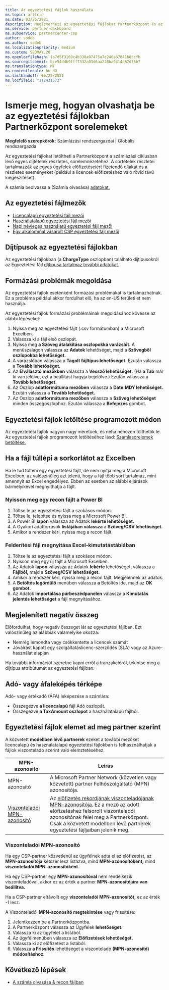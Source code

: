 ```yaml
---
title: Az egyeztetési fájlok használata
ms.topic: article
ms.date: 03/26/2021
description: Megismerheti az egyeztetési fájlokat Partnerközpont és az adott számlázási ciklus díjtételek részletes, sortételes nézeteinek értelmezését.
ms.service: partner-dashboard
ms.subservice: partnercenter-csp
author: sodeb
ms.author: sodeb
ms.localizationpriority: medium
ms.custom: SEOMAY.20
ms.openlocfilehash: 1a7d5f3169c4b338a07475a7e246e87841b8dcfb
ms.sourcegitcommit: bce54ddb9fff7332a03d6aa228ba9414a87d76b7
ms.translationtype: MT
ms.contentlocale: hu-HU
ms.lasthandoff: 06/22/2021
ms.locfileid: "112431572"
---
```

# <a name="learn-how-to-read-the-line-items-in-your-partner-center-reconciliation-files"></a>Ismerje meg, hogyan olvashatja be az egyeztetési fájlokban Partnerközpont sorelemeket

**Megfelelő szerepkörök:** Számlázási rendszergazdai | Globális rendszergazda

Az egyeztetési fájlokat letöltheti a Partnerközpont a számlázási ciklusban lévő egyes díjtételek részletes, sorelemnézetéhez. A sortételek részletei tartalmazzák az egyes ügyfelek előfizetéseiért fizetendő díjakat és a részletes eseményeket (például a licencek előfizetéshez való rövid távú kiegészítését).

A számla beolvassa a (Számla olvasása) [adatokat.](read-your-bill.md) 

## <a name="understand-reconciliation-file-fields"></a>Az egyeztetési fájlmezők

- [Licencalapú egyeztetési fájl mezői](license-based-recon-files.md)
- [Használatalapú egyeztetési fájl mezői](usage-based-recon-files.md)
- [Napi névleges használatú egyeztetési fájl mezői](daily-rated-usage-recon-files.md)
- [Egy alkalommal vásárolt CSP egyeztetési fájl mezői](modern-invoice-reconciliation-file.md)

## <a name="understand-charge-types-in-reconciliation-files"></a>Díjtípusok az egyeztetési fájlokban

Az egyeztetési fájlokban (a **ChargeType** oszlopban) található díjtípusokról az Egyeztetési fájl [díjtípusa tartalmaz további adatokat.](recon-file-charge-types.md)

## <a name="fix-formatting-issues"></a>Formázási problémák megoldása

Az egyeztetési fájlok esetenként formázási problémákat is tartalmazhatnak. Ez a probléma például akkor fordulhat elő, ha az en-US területi et nem használja.

Az egyeztetési fájlok formázási problémáinak megoldásához kövesse az alábbi lépéseket:

1. Nyissa meg az egyeztetési fájlt (.csv formátumban) a Microsoft Excelben.
2. Válassza ki a fájl első oszlopát.
3. Nyissa meg **a Szöveg átalakítása oszlopokká varázslót.** A menüszalagon válassza az **Adatok** lehetőséget, majd a **Szövegből oszlopokba lehetőséget.**
4. A varázslóban válassza a **Tagolt fájltípus lehetőséget.** Ezután válassza a **Tovább lehetőséget.**
5. Az **Elválasztó mezőkben** válassza a **Vessző lehetőséget.** (Ha **a Tab** már ki van jelölve, ezt a beállítást hagyja bejelölve.) Ezután válassza a **Tovább lehetőséget.**
6. Az Oszlop **adatformátuma mezőben** válassza a **Date:MDY lehetőséget.** Ezután válassza a **Tovább lehetőséget.**
7. Az Oszlop **adatformátuma mezőben** válassza a **Szöveg lehetőséget** minden összegoszlophoz. Ezután válassza a **Befejezés** gombot.

## <a name="download-reconciliation-files-programmatically"></a>Egyeztetési fájlok letöltése programozott módon

Az egyeztetési fájlok nagyon nagy méretűek, és néha nehezen tölthetők le. Az egyeztetési fájlok programozott letöltéséhez lásd: [Számlasorelemek betöltése.](/partner-center/develop/get-invoiceline-items)

## <a name="if-your-file-exceeds-the-row-limit-in-excel"></a>Ha a fájl túllépi a sorkorlátot az Excelben

Ha le tud tölteni egy egyeztetési fájlt, de nem nyitja meg a Microsoft Excelben, az valószínűleg azt jelenti, hogy a fájl több sort tartalmaz, mint amennyit az Excel engedélyez. Ebben az esetben az alábbi eljárások bármelyikével megnyithatja a fájlt.

### <a name="open-a-recon-file-in-power-bi"></a>Nyisson meg egy recon fájlt a Power BI

1. Töltse le az egyeztetési fájlt a szokásos módon.
2. Töltse le, telepítse és nyissa meg a Microsoft Power BI.
3. A Power BI **lapon** válassza az Adatok **lekérte lehetőséget.**
4. A Gyakori adatforrások **listájában válassza** a **Szöveg/CSV lehetőséget.**
5. Amikor a rendszer kéri, nyissa meg a recon fájlt.

### <a name="open-a-recon-file-in-an-excel-pivot-table"></a>Felderítési fájl megnyitása Excel-kimutatástáblában

1. Töltse le az egyeztetési fájlt a szokásos módon.
2. Nyisson meg egy új fájlt a Microsoft Excelben.
3. Az Adatok **lapon** válassza az Adatok **lekérte** lehetőséget, válassza a **Fájlból,** majd a **Szöveg/CSV lehetőséget.**
4. Amikor a rendszer kéri, nyissa meg a recon fájlt. Megjelennek az adatok.
5. A **Betöltés legördülő** menüben válassza **a** Betöltés ide, majd az **OK gombot.**
6. Az Adatok **importálása párbeszédpanelen** válassza a **Kimutatás jelentés lehetőséget** a fájl megnyitásához.

## <a name="negative-amount-displayed"></a>Megjelenített negatív összeg

Előfordulhat, hogy negatív összeget lát az egyeztetési fájlban. Ezt valószínűleg az alábbiak valamelyike okozza:

- Nemrég lemondta vagy csökkentette a licencek számát
- Jóváírást kapott egy szolgáltatáslicenc-szerződés (SLA) vagy az Azure-használat alapján

Ha további információt szeretne kapni erről a tranzakcióról, tekintse meg a díjtípus attribútumát az egyeztetési fájlban.

## <a name="map-taxes-or-vat"></a>Adó- vagy áfaleképés térképe

Adó- vagy értékadó (ÁFA) leképezése a számlára:

- Összegezve **a licencalapú** fájl Adó oszlopát.
- Összegezve **a TaxAmount oszlopot** a használatalapú fájlból.

## <a name="itemize-reconciliation-files-by-partner"></a>Egyeztetési fájlok elemet ad meg partner szerint

A közvetett **modellben lévő partnerek** ezeket a további mezőket licencalapú és használatalapú egyeztetési fájlokban is felhasználhatjak a fájlok viszonteladó szerint való elemztetéséhez.

| MPN-azonosító | Leírás |
| ------ | ----------- |
| MPN-azonosító | A Microsoft Partner Network (közvetlen vagy közvetett) partner Felhőszolgáltató (MPN) azonosítója. |
| [Viszonteladói MPN-azonosító](#reseller-mpn-id) | Az [előfizetés rekordjának viszonteladójának MPN-azonosítója.](#reseller-mpn-id) Ez a mező az adott előfizetéshez felsorolt viszonteladói azonosítónak felel meg a Partnerközpont. Csak a közvetett modellben lévő partnerek egyeztetési fájljaiban jelenik meg. |

### <a name="reseller-mpn-id"></a>Viszonteladói MPN-azonosító

Ha egy CSP-partner közvetlenül az ügyfélnek adta el az előfizetést, az **MPN-azonosítója** kétszer lesz listázva, mind **MPN-azonosítóként,** mind **viszonteladói MPN-azonosítóként.**

Ha egy CSP-partner egy **MPN-azonosítóval** nem rendelkezik viszonteladóval, akkor ez az érték a partner **MPN-azonosítójára van beállítva.**

Ha a CSP-partner eltávolít egy **viszonteladói MPN-azonosítót,** ez az érték *-1* lesz.

A Viszonteladói **MPN-azonosító megtekintése** vagy frissítése:

1. Jelentkezzen be a Partnerközpontba.
2. A Partnerközpont válassza az Ügyfelek **lehetőséget.**
3. Válassza ki az ügyfelet a listából.
4. Az ügyfélmenüben válassza az **Előfizetések lehetőséget.**
5. Válassza ki az előfizetést a listából.
6. Válassza **a Frissítés** lehetőséget a viszonteladó **(MPN-azonosító) módosításhoz.**

## <a name="next-steps"></a>Következő lépések

- [A számla olvasása & recon fájlban](read-your-bill.md) 